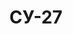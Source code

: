 ---
title: СУ-27
category: airplanes
image: ./images/su-27.png
wikipedia: https://uk.wikipedia.org/
---
